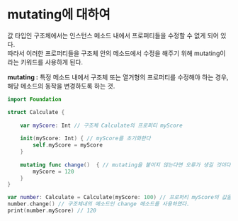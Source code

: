 mutating에 대하여
===

값 타입인 구조체에서는 인스턴스 메소드 내에서 프로퍼티들을 수정할 수 없게 되어 있다.   
따라서 이러한 프로퍼티들을 구조체 안의 메소드에서 수정을 해주기 위해 mutating이라는 키워드를 사용하게 된다.   

**mutating :** 
특정 메소드 내에서 구조체 또는 열거형의 프로퍼티를 수정해야 하는 경우, 해당 메소드의 동작을 변경하도록 하는 것.  

```swift
import Foundation

struct Calculate {
    
    var myScore: Int // 구조체 Calculate의 프로퍼티 myScore
    
    init(myScore: Int) { // myScore를 초기화한다
        self.myScore = myScore
    }
    
    mutating func change()  { // mutating을 붙이지 않는다면 오류가 생길 것이다. 해당 메소드의 프로퍼티를 수정하려면 mutating을 붙여야한다. 
        myScore = 120 
    }
}

var number: Calculate = Calculate(myScore: 100) // 프로퍼티 myScore의 값을 100으로 정하였다.
number.change() // 구조체내의 메소드인 change 메소드를 사용하였다. 
print(number.myScore) // 120

```
